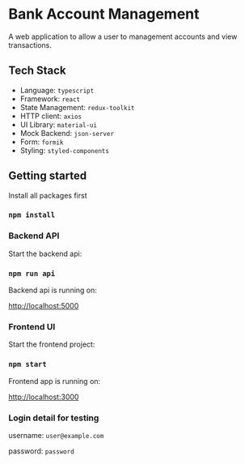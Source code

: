 # Bank Account Management

A web application to allow a user to management accounts and view transactions.

## Tech Stack

- Language: `typescript`
- Framework: `react`
- State Management: `redux-toolkit`
- HTTP client: `axios`
- UI Library: `material-ui`
- Mock Backend: `json-server`
- Form: `formik`
- Styling: `styled-components`

## Getting started

Install all packages first

### `npm install`

### Backend API

Start the backend api:

### `npm run api`

Backend api is running on:

[http://localhost:5000](http://localhost:5000)

### Frontend UI

Start the frontend project:

### `npm start`

Frontend app is running on:

[http://localhost:3000](http://localhost:3000)

### Login detail for testing

username: `user@example.com`

password: `password`
